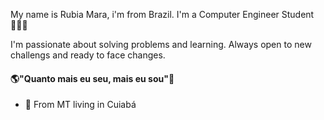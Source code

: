 
My name is Rubia Mara, i'm from Brazil. I'm a Computer Engineer Student 👩🏽‍💻 

I'm passionate about solving problems and learning. Always open to new challengs and ready to face changes.

#### 🌎"Quanto mais eu seu, mais eu sou"🧠

- 📍 From MT living in Cuiabá
